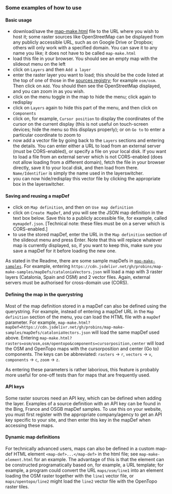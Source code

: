 ### Some examples of how to use

#### Basic usage
- download/save the [map-make.html](https://raw.githubusercontent.com/probins/map-make/master/map-make.html) file to the URL where you wish to host it; some raster sources like OpenStreetMap can be displayed from any publicly accessible URL, such as on Google Drive or Dropbox; others will only work with a specified domain. You can save it to any name you like; it does not have to be called `map-make.html`
- load this file in your browser. You should see an empty map with the slideout menu on the left
- click on `Layers` and then `Add a layer`
- enter the raster layer you want to load; this should be the code listed at the top of one of those in the [sources registry](https://github.com/probins/map-make/tree/master/lib/registry/sources); for example `osm/osm`. Then click on `Add`. You should then see the OpenStreetMap displayed, and you can zoom in as you wish.
- click on the menu toggle in the map to hide the menu; click again to redisplay
- click on `Layers` again to hide this part of the menu, and then click on `Components`
- click on, for example, `Cursor position` to display the coordinates of the cursor on the current display (this is not useful on touch-screen devices; hide the menu so this displays properly); or on `Go to` to enter a particular coordinate to zoom to
- now add a vector file by going back to the `Layers` sections and entering the details. You can enter either a URL to load from an external server (must be CORS-enabled), or specify a file on your local disk. If you want to load a file from an external server which is not CORS-enabled (does not allow loading from a different domain), fetch the file in your browser directly, save it to your local disk, and then load from there. `Name/Identifier` is simply the name used in the layerswitcher.
- you can now hide/redisplay this vector file by clicking the appropriate box in the layerswitcher.

#### Saving and reusing a mapDef
- click on `Map definition`, and then on `Use map definition`
- click on `Create MapDef`, and you will see the JSON map definition in the text box below. Save this to a publicly accessible file, for example, called `mymapdef.json`. [Technical note: these files must be on a server which is CORS-enabled.]
- to use the stored mapDef, enter the URL in the `Map definition` section of the slideout menu and press Enter. Note that this will replace whatever map is currently displayed, so, if you want to keep this, make sure you save a mapDef for it before loading the new one.

As stated in the Readme, there are some sample mapDefs in [`map-make-samples`](https://github.com/probins/map-make-samples). For example, entering `https://cdn.jsdelivr.net/gh/probins/map-make-samples/mapDefs/cataloniaVectors.json` will load a map with 3 raster layers (Catalonia, Spain and OSM) and 2 vector files. Again, external servers must be authorised for cross-domain use (CORS).

#### Defining the map in the querystring
Most of the map definition stored in a mapDef can also be defined using the querystring. For example, instead of entering a mapDef URL in the `Map definition` section of the menu, you can load the HTML file with a `mapDef` parameter. For example, `map-make.html?mapDef=https://cdn.jsdelivr.net/gh/probins/map-make-samples/mapDefs/cataloniaVectors.json` will load the same mapDef used above. Entering `map-make.html?rasters=osm/osm,osm/opentopo&components=cursorposition,center` will load the OSM and OpenTopo maps with the cursorposition and center (Go to) components. The keys can be abbreviated: `rasters` -> `r`, `vectors` -> `v`, `components` -> `c`, `zoom` -> `z`.

As entering these parameters is rather laborious, this feature is probably more useful for one-off tests than for maps that are frequently used.

#### API keys
Some raster sources need an API key, which can be defined when adding the layer. Examples of a source definition with an API key can be found in the Bing, France and OSGB mapDef samples. To use this on your website, you must first register with the appropriate company/agency to get an API key specific to your site, and then enter this key in the mapDef when accessing these maps.

#### Dynamic map definitions
For technically advanced users, maps can also be defined in a custom map-def HTML element `<map-def>...</map-def>` in the html file; see `map-make-element.html` for an example. The advantage of this is that the element can be constructed programatically based on, for example, a URL template; for example, a program could convert the URL `maps/osm/line1` into an element loading the OSM raster together with the `line1` vector file, or `maps/opentopo/line2` might load the `line2` vector file with the OpenTopo raster tiles.
